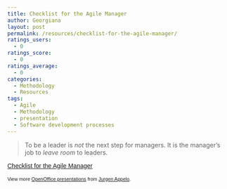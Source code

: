```yaml
---
title: Checklist for the Agile Manager
author: Georgiana
layout: post
permalink: /resources/checklist-for-the-agile-manager/
ratings_users:
  - 0
ratings_score:
  - 0
ratings_average:
  - 0
categories:
  - Methodology
  - Resources
tags:
  - Agile
  - Methodology
  - presentation
  - Software development processes
---
```

> To be a leader is *not* the next step for managers. It is the manager&#8217;s job to *leave room* to leaders.

<div id="__ss_1476474" style="width: 425px; text-align: left;">
  <a style="font:14px Helvetica,Arial,Sans-serif;display:block;margin:12px 0 3px 0;text-decoration:underline;" title="Checklist for the Agile Manager" href="http://www.slideshare.net/jurgenappelo/checklist-for-the-agile-manager?type=powerpoint">Checklist for the Agile Manager</a></p> 
  
  <div style="font-size: 11px; font-family: tahoma,arial; height: 26px; padding-top: 2px;">
    View more <a style="text-decoration:underline;" href="http://www.slideshare.net/">OpenOffice presentations</a> from <a style="text-decoration:underline;" href="http://www.slideshare.net/jurgenappelo">Jurgen Appelo</a>.
  </div>
</div>